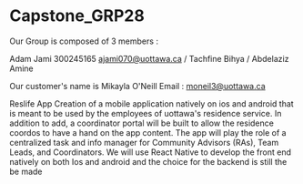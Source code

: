 # Capstone_GRP28



Our Group is composed of 3 members :

Adam Jami 300245165 ajami070@uottawa.ca
/ Tachfine Bihya
/ Abdelaziz Amine 

Our customer's name is Mikayla O'Neill 
Email : moneil3@uottawa.ca

Reslife App
Creation of a mobile application natively on ios and android that is meant to be used by the employees of uottawa's residence service. In addition to add, a coordinator portal will be built to allow the residence coordos to have a hand on the app content. The app will play the role of a centralized task and info manager for Community Advisors (RAs), Team Leads, and Coordinators. We will use React Native to develop the front end natively on both Ios and android and the choice for the backend is still the be made
 
